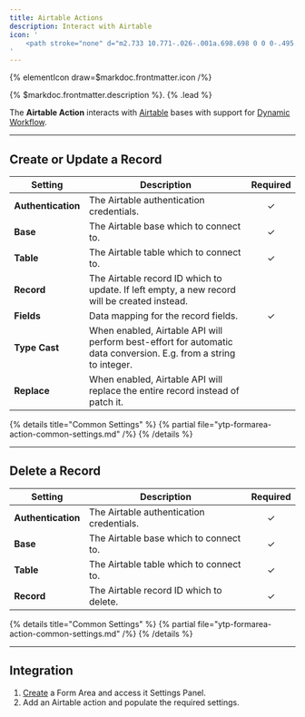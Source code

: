 ```yaml
---
title: Airtable Actions
description: Interact with Airtable
icon: '
    <path stroke="none" d="m2.733 10.771-.026-.001a.698.698 0 0 0-.495.206.635.635 0 0 0-.212.437v9.053a.69.69 0 0 0 .987.582l-.004.002 7.125-3.416 3.216-1.555a.646.646 0 0 0-.062-1.181l-.004-.002-10.302-4.08a.616.616 0 0 0-.223-.047h-.001l.001.002ZM27.349 10.728a.637.637 0 0 0-.244.05l.004-.001-10.846 4.2a.664.664 0 0 0-.411.611v9.637a.65.65 0 0 0 .893.596l-.004.002 10.847-4.214a.632.632 0 0 0 .412-.592v-9.642a.65.65 0 0 0-.65-.646l-.001-.001ZM14.991 4.131c-.5 0-.977.102-1.41.287l.023-.009-9.677 4.002a.653.653 0 0 0 .009 1.207l.004.002 9.73 3.854a3.536 3.536 0 0 0 2.681-.008l-.023.008 9.729-3.854a.655.655 0 0 0 .018-1.206l-.005-.002-9.702-4.002a3.474 3.474 0 0 0-1.374-.278h-.005l.002-.001Z"/>
'
---
```


{% elementIcon draw=$markdoc.frontmatter.icon /%}

{% $markdoc.frontmatter.description %}. {% .lead %}

The **Airtable Action** interacts with [Airtable](https://airtable.com/) bases with support for [Dynamic Workflow](../../dynamic).

---

## Create or Update a Record

| Setting | Description | Required |
| ------- | ----------- | :------: |
| **Authentication** | The Airtable authentication credentials. | &#x2713; |
| **Base** | The Airtable base which to connect to. | &#x2713; |
| **Table** | The Airtable table which to connect to. | &#x2713; |
| **Record** | The Airtable record ID which to update. If left empty, a new record will be created instead. |
| **Fields** | Data mapping for the record fields. | &#x2713; |
| **Type Cast** | When enabled, Airtable API will perform best-effort for automatic data conversion. E.g. from a string to integer. |
| **Replace** | When enabled, Airtable API will replace the entire record instead of patch it. |

{% details title="Common Settings" %}
    {% partial file="ytp-formarea-action-common-settings.md" /%}
{% /details %}

---

## Delete a Record

| Setting | Description | Required |
| ------- | ----------- | :------: |
| **Authentication** | The Airtable authentication credentials. | &#x2713; |
| **Base** | The Airtable base which to connect to. | &#x2713; |
| **Table** | The Airtable table which to connect to. | &#x2713; |
| **Record** | The Airtable record ID which to delete. | &#x2713; |

{% details title="Common Settings" %}
    {% partial file="ytp-formarea-action-common-settings.md" /%}
{% /details %}

---

## Integration

1. [Create](../../integration) a Form Area and access it Settings Panel.
1. Add an Airtable action and populate the required settings.
